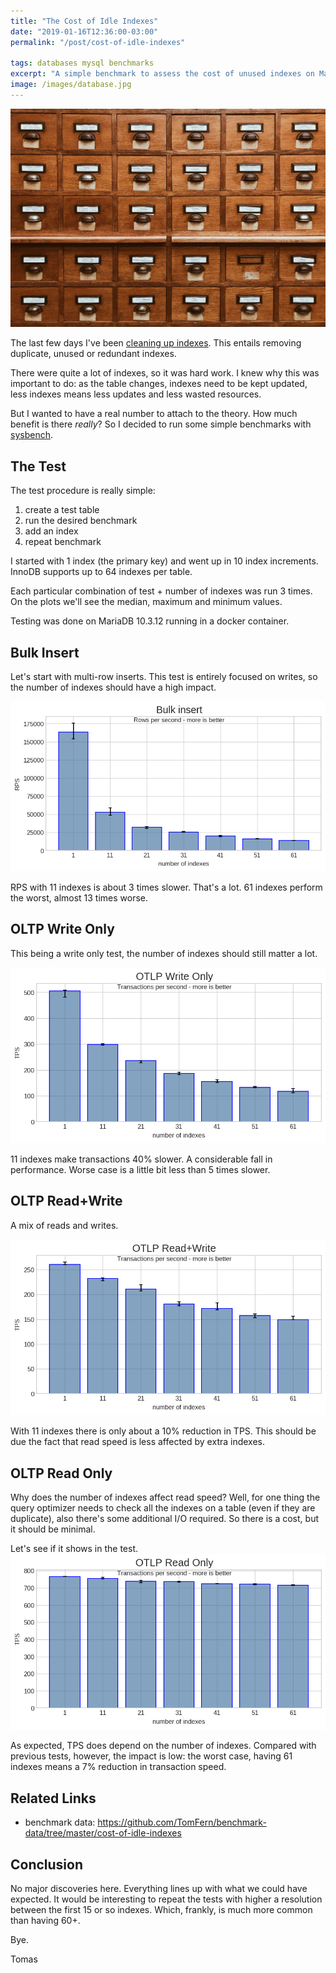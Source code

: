 ```yaml
---
title: "The Cost of Idle Indexes"
date: "2019-01-16T12:36:00-03:00"
permalink: "/post/cost-of-idle-indexes"

tags: databases mysql benchmarks
excerpt: "A simple benchmark to assess the cost of unused indexes on MariaDB."
image: /images/database.jpg
---
```

![](/images/database.jpg)

The last few days I've been [cleaning up indexes](./unused-index-cleanup). This entails removing duplicate, unused or redundant indexes.

There were quite a lot of indexes, so it was hard work. I knew why this was important to do:
as the table changes, indexes need to be kept updated,
less indexes means less updates and less wasted resources.

But I wanted to have a real number to attach to the theory. How much benefit is there _really_? So I decided to run some simple benchmarks
 with [sysbench](./sysbench-guide-2).


## The Test 

The test procedure is really simple:

1.  create a test table
2.  run the desired benchmark
3.  add an index
4.  repeat benchmark

I started with 1 index (the primary key) and went up in 10 index increments. InnoDB supports up to 64 indexes per table.

Each particular combination of test + number of indexes was run 3 times. On the plots
we'll see the median, maximum and minimum values.

Testing was done on MariaDB 10.3.12 running in a docker container.


## Bulk Insert

Let's start with multi-row inserts.
This test is entirely focused on writes, so the number of indexes should have a high impact.

![Bulk insert. 1 thread](/media/plots/cost-of-indexes/bulk_insert.png)

RPS with 11 indexes is about 3 times slower. That's a lot. 61 indexes perform the worst, almost 13 times worse.


## OLTP Write Only

This being a write only test, the number of indexes should still matter a lot.

![OLTP Write Only. 1 thread](/media/plots/cost-of-indexes/oltp_wo.png)

11 indexes make transactions 40% slower. A considerable fall in performance. Worse case is a little bit less than 5 times slower.


## OLTP Read+Write

A mix of reads and writes.

![OTLP Read+Write. 1 thread](/media/plots/cost-of-indexes/oltp_rw.png)

With 11 indexes there is only about a 10% reduction in TPS. This should be due the fact that read speed is less affected
by extra indexes.


## OLTP Read Only

Why does the number of indexes affect read speed?
Well, for one thing the query optimizer needs to check all the indexes on a table (even if they are duplicate),
also there's some additional I/O required. So there is a cost, but it should be minimal.

Let's see if it shows in the test.
![OTLP Read Only. 1 thread](/media/plots/cost-of-indexes/oltp_ro.png)

As expected, TPS does depend on the number of indexes. Compared with previous tests, however, the impact is low:
the worst case, having 61 indexes means a 7% reduction in transaction speed.


## Related Links

-   benchmark data: <https://github.com/TomFern/benchmark-data/tree/master/cost-of-idle-indexes>

## Conclusion 

No major discoveries here. Everything lines up with what we could have expected. It would be interesting
to repeat the tests with higher a resolution between the first 15 or so indexes. Which, frankly,
is much more common than having 60+.

Bye.

Tomas

